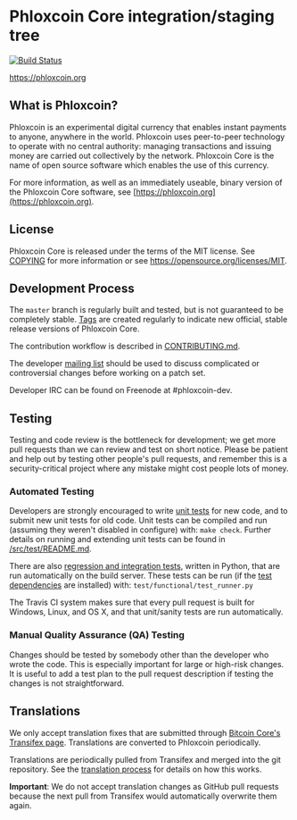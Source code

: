 Phloxcoin Core integration/staging tree
=====================================

[![Build Status](https://travis-ci.org/phloxcoin-project/phloxcoin.svg?branch=master)](https://travis-ci.org/phloxcoin-project/phloxcoin)

https://phloxcoin.org

What is Phloxcoin?
----------------

Phloxcoin is an experimental digital currency that enables instant payments to
anyone, anywhere in the world. Phloxcoin uses peer-to-peer technology to operate
with no central authority: managing transactions and issuing money are carried
out collectively by the network. Phloxcoin Core is the name of open source
software which enables the use of this currency.

For more information, as well as an immediately useable, binary version of
the Phloxcoin Core software, see [https://phloxcoin.org](https://phloxcoin.org).

License
-------

Phloxcoin Core is released under the terms of the MIT license. See [COPYING](COPYING) for more
information or see https://opensource.org/licenses/MIT.

Development Process
-------------------

The `master` branch is regularly built and tested, but is not guaranteed to be
completely stable. [Tags](https://github.com/phloxcoin-project/phloxcoin/tags) are created
regularly to indicate new official, stable release versions of Phloxcoin Core.

The contribution workflow is described in [CONTRIBUTING.md](CONTRIBUTING.md).

The developer [mailing list](https://groups.google.com/forum/#!forum/phloxcoin-dev)
should be used to discuss complicated or controversial changes before working
on a patch set.

Developer IRC can be found on Freenode at #phloxcoin-dev.

Testing
-------

Testing and code review is the bottleneck for development; we get more pull
requests than we can review and test on short notice. Please be patient and help out by testing
other people's pull requests, and remember this is a security-critical project where any mistake might cost people
lots of money.

### Automated Testing

Developers are strongly encouraged to write [unit tests](src/test/README.md) for new code, and to
submit new unit tests for old code. Unit tests can be compiled and run
(assuming they weren't disabled in configure) with: `make check`. Further details on running
and extending unit tests can be found in [/src/test/README.md](/src/test/README.md).

There are also [regression and integration tests](/test), written
in Python, that are run automatically on the build server.
These tests can be run (if the [test dependencies](/test) are installed) with: `test/functional/test_runner.py`

The Travis CI system makes sure that every pull request is built for Windows, Linux, and OS X, and that unit/sanity tests are run automatically.

### Manual Quality Assurance (QA) Testing

Changes should be tested by somebody other than the developer who wrote the
code. This is especially important for large or high-risk changes. It is useful
to add a test plan to the pull request description if testing the changes is
not straightforward.

Translations
------------

We only accept translation fixes that are submitted through [Bitcoin Core's Transifex page](https://www.transifex.com/projects/p/bitcoin/).
Translations are converted to Phloxcoin periodically.

Translations are periodically pulled from Transifex and merged into the git repository. See the
[translation process](doc/translation_process.md) for details on how this works.

**Important**: We do not accept translation changes as GitHub pull requests because the next
pull from Transifex would automatically overwrite them again.

